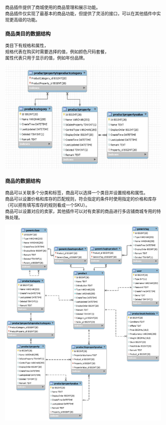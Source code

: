 商品插件提供了商城使用的商品管理和展示功能。<br/>
商品插件仅实现了最基本的商品功能，但提供了灵活的接口，可以在其他插件中实现更高级的功能。<br/>

### 商品类目的数据结构

类目下有规格和属性，<br/>
规格代表在购买时需要选择的值，例如颜色尺码套餐，<br/>
属性代表只用于显示的值，例如年份品牌。<br/>

![商品类目的ER图](../img/er_product_category.jpg)

### 商品的数据结构

商品可以关联多个分类和标签，商品可以选择一个类目并设置规格和属性。<br/>
商品可以设置价格和库存的匹配规则，符合指定的条件时使用指定的价格和库存（可以把有填写库存的规则看成一个SKU）。<br/>
商品可以设置对应的卖家，其他插件可以对有卖家的商品进行多店铺商城专用的特殊处理。<br/>

![商品的ER图](../img/er_product.jpg)
